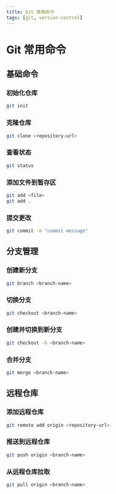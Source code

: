 ```yaml
---
title: Git 常用命令
tags: [git, version-control]
---
```


# Git 常用命令

## 基础命令

### 初始化仓库
```bash
git init
```

### 克隆仓库
```bash
git clone <repository-url>
```

### 查看状态
```bash
git status
```

### 添加文件到暂存区
```bash
git add <file>
git add .
```

### 提交更改
```bash
git commit -m "commit message"
```

## 分支管理

### 创建新分支
```bash
git branch <branch-name>
```

### 切换分支
```bash
git checkout <branch-name>
```

### 创建并切换到新分支
```bash
git checkout -b <branch-name>
```

### 合并分支
```bash
git merge <branch-name>
```

## 远程仓库

### 添加远程仓库
```bash
git remote add origin <repository-url>
```

### 推送到远程仓库
```bash
git push origin <branch-name>
```

### 从远程仓库拉取
```bash
git pull origin <branch-name>
```